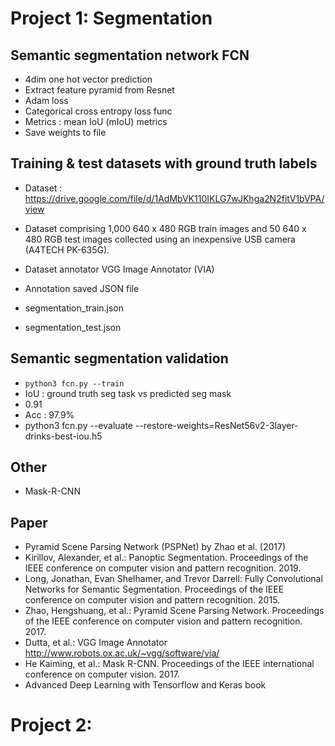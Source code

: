 # Project 1: Segmentation

## Semantic segmentation network FCN
- 4dim one hot vector prediction 
- Extract feature pyramid from Resnet
- Adam loss 
- Categorical cross entropy loss func 
- Metrics : mean IoU (mIoU) metrics
- Save weights to file 


## Training & test datasets with ground truth labels 
- Dataset : https://drive.google.com/file/d/1AdMbVK110IKLG7wJKhga2N2fitV1bVPA/view

- Dataset comprising 1,000 640 x 480 RGB train images and 50 640 x 480 RGB test images collected using an inexpensive USB camera (A4TECH PK-635G).
- Dataset annotator VGG Image Annotator (VIA)
- Annotation saved JSON file 
- segmentation_train.json
- segmentation_test.json

## Semantic segmentation validation 
- `python3 fcn.py --train`
- IoU : ground truth seg task vs predicted seg mask 
- 0.91
- Acc : 97.9%
- python3 fcn.py --evaluate 
--restore-weights=ResNet56v2-3layer-drinks-best-iou.h5

## Other 
- Mask-R-CNN 


## Paper
- Pyramid Scene Parsing Network (PSPNet) by Zhao et al. (2017)
- Kirillov, Alexander, et al.: Panoptic Segmentation. Proceedings of the IEEE conference on computer vision and pattern recognition. 2019.
- Long, Jonathan, Evan Shelhamer, and Trevor Darrell: Fully Convolutional Networks for Semantic Segmentation. Proceedings of the IEEE conference on computer vision and pattern recognition. 2015.
- Zhao, Hengshuang, et al.: Pyramid Scene Parsing Network. Proceedings of the IEEE conference on computer vision and pattern recognition. 2017.
- Dutta, et al.: VGG Image Annotator http://www.robots.ox.ac.uk/~vgg/software/via/
- He Kaiming, et al.: Mask R-CNN. Proceedings of the IEEE international conference on computer vision. 2017.
- Advanced Deep Learning with Tensorflow and Keras book 


# Project 2: